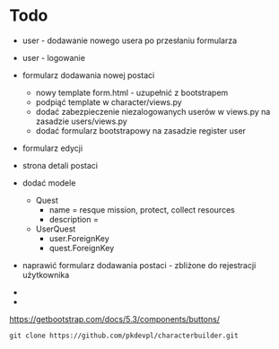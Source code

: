 # Todo

* user - dodawanie nowego usera po przesłaniu formularza
* user - logowanie


* formularz dodawania nowej postaci
  * nowy template form.html - uzupełnić z bootstrapem
  * podpiąć template w character/views.py
  * dodać zabezpieczenie niezalogowanych userów w views.py na zasadzie users/views.py
  * dodać formularz bootstrapowy na zasadzie register user
* formularz edycji
* strona detali postaci
* dodać modele 
  * Quest
    * name = resque mission, protect, collect resources
    * description = 
  * UserQuest
    * user.ForeignKey
    * quest.ForeignKey
* naprawić formularz dodawania postaci - zbliżone do rejestracji użytkownika
* 
* 

https://getbootstrap.com/docs/5.3/components/buttons/

```shell
git clone https://github.com/pkdevpl/characterbuilder.git
```